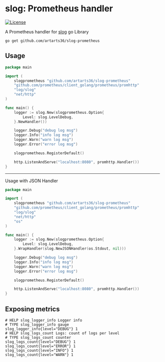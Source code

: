 # slog: Prometheus handler

[![License](https://img.shields.io/github/license/artarts36/slog-prometheus)](./LICENSE)

A Prometheus handler for [slog](https://pkg.go.dev/log/slog) go Library

```
go get github.com/artarts36/slog-prometheus
```

## Usage

```go
package main

import (
	slogprometheus "github.com/artarts36/slog-prometheus"
	"github.com/prometheus/client_golang/prometheus/promhttp"
	"log/slog"
	"net/http"
)

func main() {
	logger := slog.New(slogprometheus.Option{
		Level: slog.LevelDebug,
	}.NewHandler())

	logger.Debug("debug log msg")
	logger.Info("info log msg")
	logger.Warn("warn log msg")
	logger.Error("error log msg")

	slogprometheus.RegisterDefault()

	http.ListenAndServe("localhost:8080", promhttp.Handler())
}
```

---

Usage with JSON Handler

```go
package main

import (
	slogprometheus "github.com/artarts36/slog-prometheus"
	"github.com/prometheus/client_golang/prometheus/promhttp"
	"log/slog"
	"net/http"
	"os"
)

func main() {
	logger := slog.New(slogprometheus.Option{
		Level: slog.LevelDebug,
	}.WrapHandler(slog.NewJSONHandler(os.Stdout, nil)))

	logger.Debug("debug log msg")
	logger.Info("info log msg")
	logger.Warn("warn log msg")
	logger.Error("error log msg")

	slogprometheus.RegisterDefault()

	http.ListenAndServe("localhost:8080", promhttp.Handler())
}
```

## Exposing metrics

```text
# HELP slog_logger_info Logger info
# TYPE slog_logger_info gauge
slog_logger_info{level="DEBUG"} 1
# HELP slog_logs_count Logs: count of logs per level
# TYPE slog_logs_count counter
slog_logs_count{level="DEBUG"} 1
slog_logs_count{level="ERROR"} 1
slog_logs_count{level="INFO"} 1
slog_logs_count{level="WARN"} 1
```
